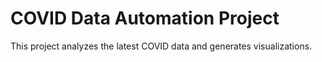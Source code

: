 # COVID Data Automation Project

This project analyzes the latest COVID data and generates visualizations.


